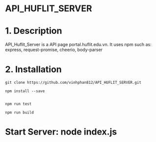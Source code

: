 # API_HUFLIT_SERVER

# 1. Description

API_Huflit_Server is a API page portal.huflit.edu.vn. It uses npm such as: express, request-promise, cheerio, body-parser

# 2. Installation

```base
git clone https://github.com/vinhphan812/API_HUFLIT_SERVER.git

npm install --save


npm run test

npm run build
```

# Start Server: node index.js
